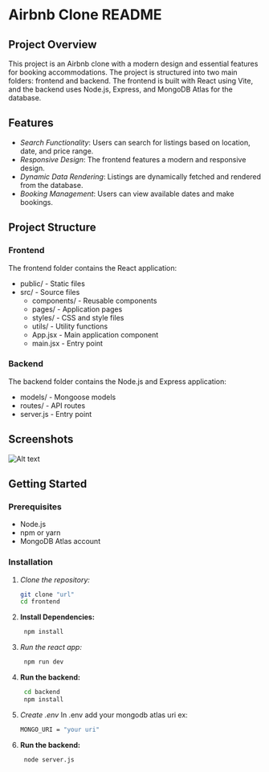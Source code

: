 # Airbnb Clone README

## Project Overview

This project is an Airbnb clone with a modern design and essential features for booking accommodations. The project is structured into two main folders: frontend and backend. The frontend is built with React using Vite, and the backend uses Node.js, Express, and MongoDB Atlas for the database.

## Features

- *Search Functionality*: Users can search for listings based on location, date, and price range.
- *Responsive Design*: The frontend features a modern and responsive design.
- *Dynamic Data Rendering*: Listings are dynamically fetched and rendered from the database.
- *Booking Management*: Users can view available dates and make bookings.
## Project Structure

### Frontend

The frontend folder contains the React application:

-   public/ - Static files
-   src/ - Source files
    -   components/ - Reusable components
    -   pages/ - Application pages
    -   styles/ - CSS and style files
    -   utils/ - Utility functions
    -   App.jsx - Main application component
    -   main.jsx - Entry point

### Backend

The backend folder contains the Node.js and Express application:

-   models/ - Mongoose models
-   routes/ - API routes
-   server.js - Entry point

## Screenshots
![Alt text](https://github.com/SHARADASAWA/AirBnB-Clone/blob/main/WhatsApp%20Image%202024-06-30%20at%208.12.09%20PM.jpeg)



## Getting Started

### Prerequisites

- Node.js
- npm or yarn
- MongoDB Atlas account

### Installation

1. *Clone the repository:*

   ```bash
   git clone "url"
   cd frontend
2. **Install Dependencies:**

   ```bash
	npm install
3. *Run the react app:*

   ```bash
	npm run dev
4. **Run the backend:**

   ```bash
	cd backend
	npm install
5. *Create .env*
	In .env add your mongodb atlas uri 
	ex:
	  ```bash
	MONGO_URI = "your uri"
6. **Run the backend:**

   ```bash
	node server.js
